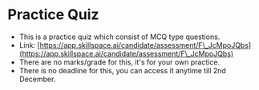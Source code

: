 # Practice Quiz

* This is a practice quiz which consist of MCQ type questions.
* Link: [https://app.skillspace.ai/candidate/assessment/F\_JcMpoJQbs](https://app.skillspace.ai/candidate/assessment/F\_JcMpoJQbs)
* There are no marks/grade for this, it's for your own practice.
* There is no deadline for this, you can access it anytime till 2nd December.
